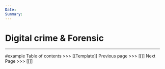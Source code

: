 ```yaml
---
Date: 
Summary:
---
```

# Digital crime & Forensic
---
#example
Table of contents >>> [[Template]]
Previous page >>> [[]]
Next Page >>> [[]]